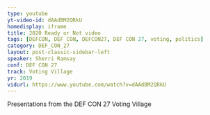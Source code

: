 ```yaml
---
type: youtube
yt-video-id: dAAdBM2QRkU
homedisplay: iframe
title: 2020 Ready or Not video
tags: [DEFCON, DEF CON, DEFCON27, DEF CON 27, voting, politics]
category: DEF_CON_27
layout: post-classic-sidebar-left
speaker: Sherri Ramsay
conf: DEF CON 27
track: Voting Village
yr: 2019
vidurl: https://www.youtube.com/watch?v=dAAdBM2QRkU
---
```

Presentations from the DEF CON 27 Voting Village